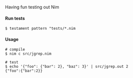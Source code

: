 Having fun testing out Nim

#### Run tests
```
$ testament pattern "tests/*.nim
```

#### Usage
```
# compile
$ nim c src/jgrep.nim

# test
$ echo '{"foo": {"bar": 2}, "baz": 3}' | src/jgrep.out 2
{"foo":{"bar":2}}
```
